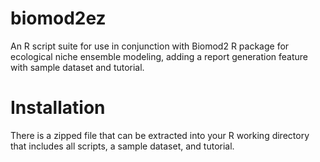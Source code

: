 # biomod2ez
An R script suite for use in conjunction with Biomod2 R package for ecological niche ensemble modeling, adding a report generation feature with sample dataset and tutorial.

# Installation
There is a zipped file that can be extracted into your R working directory that includes all scripts, a sample dataset, and tutorial.

